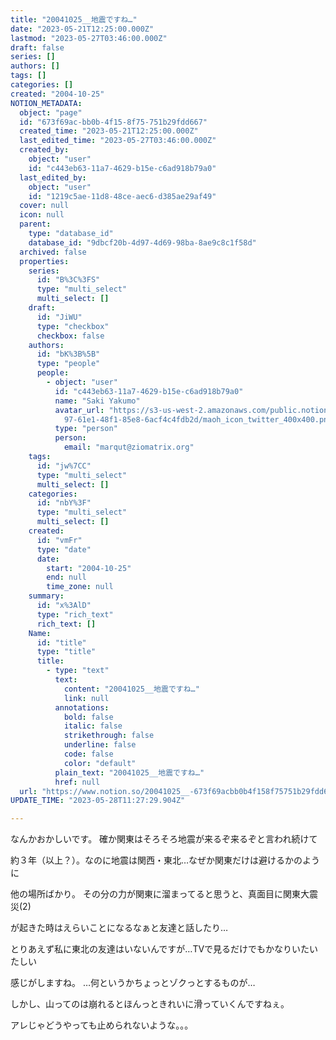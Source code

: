 ```yaml
---
title: "20041025__地震ですね…"
date: "2023-05-21T12:25:00.000Z"
lastmod: "2023-05-27T03:46:00.000Z"
draft: false
series: []
authors: []
tags: []
categories: []
created: "2004-10-25"
NOTION_METADATA:
  object: "page"
  id: "673f69ac-bb0b-4f15-8f75-751b29fdd667"
  created_time: "2023-05-21T12:25:00.000Z"
  last_edited_time: "2023-05-27T03:46:00.000Z"
  created_by:
    object: "user"
    id: "c443eb63-11a7-4629-b15e-c6ad918b79a0"
  last_edited_by:
    object: "user"
    id: "1219c5ae-11d8-48ce-aec6-d385ae29af49"
  cover: null
  icon: null
  parent:
    type: "database_id"
    database_id: "9dbcf20b-4d97-4d69-98ba-8ae9c8c1f58d"
  archived: false
  properties:
    series:
      id: "B%3C%3FS"
      type: "multi_select"
      multi_select: []
    draft:
      id: "JiWU"
      type: "checkbox"
      checkbox: false
    authors:
      id: "bK%3B%5B"
      type: "people"
      people:
        - object: "user"
          id: "c443eb63-11a7-4629-b15e-c6ad918b79a0"
          name: "Saki Yakumo"
          avatar_url: "https://s3-us-west-2.amazonaws.com/public.notion-static.com/3ad1c4\
            97-61e1-48f1-85e8-6acf4c4fdb2d/maoh_icon_twitter_400x400.png"
          type: "person"
          person:
            email: "marqut@ziomatrix.org"
    tags:
      id: "jw%7CC"
      type: "multi_select"
      multi_select: []
    categories:
      id: "nbY%3F"
      type: "multi_select"
      multi_select: []
    created:
      id: "vmFr"
      type: "date"
      date:
        start: "2004-10-25"
        end: null
        time_zone: null
    summary:
      id: "x%3AlD"
      type: "rich_text"
      rich_text: []
    Name:
      id: "title"
      type: "title"
      title:
        - type: "text"
          text:
            content: "20041025__地震ですね…"
            link: null
          annotations:
            bold: false
            italic: false
            strikethrough: false
            underline: false
            code: false
            color: "default"
          plain_text: "20041025__地震ですね…"
          href: null
  url: "https://www.notion.so/20041025__-673f69acbb0b4f158f75751b29fdd667"
UPDATE_TIME: "2023-05-28T11:27:29.904Z"

---
```

<link rel="stylesheet" href="https://cdn.jsdelivr.net/npm/katex@0.16.2/dist/katex.min.css" integrity="sha384-bYdxxUwYipFNohQlHt0bjN/LCpueqWz13HufFEV1SUatKs1cm4L6fFgCi1jT643X" crossorigin="anonymous">


なんかおかしいです。 確か関東はそろそろ地震が来るぞ来るぞと言われ続けて


約３年（以上？）。なのに地震は関西・東北…なぜか関東だけは避けるかのように


他の場所ばかり。 その分の力が関東に溜まってると思うと、真面目に関東大震災(2)


が起きた時はえらいことになるなぁと友達と話したり…


とりあえず私に東北の友達はいないんですが…TVで見るだけでもかなりいたいたしい


感じがしますね。 …何というかちょっとゾクっとするものが…


しかし、山ってのは崩れるとほんっときれいに滑っていくんですねぇ。


アレじゃどうやっても止められないような。。。

